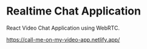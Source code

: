 # Realtime Chat Application

React Video Chat Application using WebRTC.

https://call-me-on-my-video-app.netlify.app/
